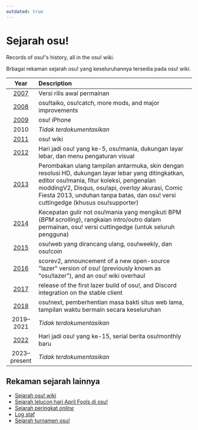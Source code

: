```yaml
---
outdated: true
---
```


# Sejarah osu!

Records of osu!'s history, all in the osu! wiki.

Brbagai rekaman sejarah osu! yang keseluruhannya tersedia pada osu! wiki.

| Year | Description |
| :-: | :-- |
| [2007](2007) | Versi rilis awal permainan |
| [2008](2008) | osu!taiko, osu!catch, more mods, and major improvements |
| [2009](2009) | osu! iPhone |
| 2010 | *Tidak terdokumentasikan* |
| [2011](2011) | osu! wiki |
| [2012](2012) | Hari jadi osu! yang ke-5, osu!mania, dukungan layar lebar, dan menu pengaturan visual |
| [2013](2013) | Perombakan ulang tampilan antarmuka, skin dengan resolusi HD, dukungan layar lebar yang ditingkatkan, editor osu!mania, fitur koleksi, pengenalan moddingV2, Disqus, osu!api, *overlay* akurasi, Comic Fiesta 2013, unduhan tanpa batas, dan osu! versi cuttingedge (khusus osu!supporter) |
| [2014](2014) | Kecepatan gulir not osu!mania yang mengikuti BPM (*BPM scrolling*), rangkaian intro/outro dalam permainan, osu! versi cuttingedge (untuk seluruh pengguna) |
| [2015](2015) | osu!web yang dirancang ulang, osu!weekly, dan osu!coin |
| [2016](2016) | scorev2, announcement of a new open-source "lazer" version of osu! (previously known as "osu!lazer"), and an osu! wiki overhaul |
| [2017](2017) | release of the first lazer build of osu!, and Discord integration on the stable client |
| [2018](2018) | osu!next, pemberhentian masa bakti situs web lama, tampilan waktu bermain secara keseluruhan |
| 2019–2021 | *Tidak terdokumentasikan* |
| [2022](2022) | Hari jadi osu! yang ke-15, serial berita osu!monthly baru |
| 2023–present | *Tidak terdokumentasikan* |

## Rekaman sejarah lainnya

- [Sejarah osu! wiki](osu!_wiki)
- [Sejarah lelucon hari April Fools di osu!](April_Fools)
- [Sejarah peringkat *online*](Online_rankings)
- [Log staf](/wiki/People/Staff_log)
- [Sejarah turnamen osu!](/wiki/Tournaments)
